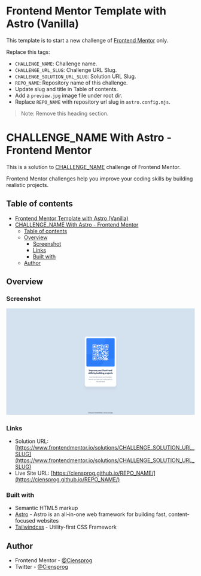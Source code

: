 # Frontend Mentor Template with Astro (Vanilla)

This template is to start a new challenge of [Frontend Mentor](https://www.frontendmentor.io/) only.

Replace this tags:

- `CHALLENGE_NAME`: Challenge name.
- `CHALLENGE_URL_SLUG`: Challenge URL Slug.
- `CHALLENGE_SOLUTION_URL_SLUG`: Solution URL Slug.
- `REPO_NAME`: Repository name of this challenge.
- Update slug and title in Table of contents.
- Add a `preview.jpg` image file under root dir.
- Replace `REPO_NAME` with repository url slug in `astro.config.mjs`.

> Note: Remove this heading section.

# CHALLENGE_NAME With Astro - Frontend Mentor

This is a solution to [CHALLENGE_NAME](https://www.frontendmentor.io/challenges/CHALLENGE_URL_SLUG) challenge of Frontend Mentor.

Frontend Mentor challenges help you improve your coding skills by building realistic projects.

## Table of contents

- [Frontend Mentor Template with Astro (Vanilla)](#frontend-mentor-template-with-astro-vanilla)
- [CHALLENGE\_NAME With Astro - Frontend Mentor](#challenge_name-with-astro---frontend-mentor)
  - [Table of contents](#table-of-contents)
  - [Overview](#overview)
    - [Screenshot](#screenshot)
    - [Links](#links)
    - [Built with](#built-with)
  - [Author](#author)

## Overview

### Screenshot

![](./preview.jpg)

### Links

- Solution URL: [https://www.frontendmentor.io/solutions/CHALLENGE_SOLUTION_URL_SLUG](https://www.frontendmentor.io/solutions/CHALLENGE_SOLUTION_URL_SLUG)
- Live Site URL: [https://ciensprog.github.io/REPO_NAME/](https://ciensprog.github.io/REPO_NAME/)

### Built with

- Semantic HTML5 markup
- [Astro](https://astro.build) - Astro is an all-in-one web framework for building fast, content-focused websites
- [Tailwindcss](https://tailwindcss.com) - Utility-first CSS Framework

## Author

- Frontend Mentor - [@Ciensprog](https://www.frontendmentor.io/profile/Ciensprog)
- Twitter - [@Ciensprog](https://www.twitter.com/Ciensprog)
